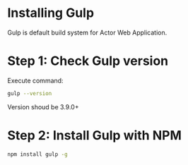 # Installing Gulp
Gulp is default build system for Actor Web Application.

# Step 1: Check Gulp version

Execute command:
```bash
gulp --version
```
Version shoud be 3.9.0+

# Step 2: Install Gulp with NPM

```bash
npm install gulp -g
```
